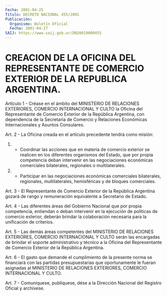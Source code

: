 ```yaml
---
Fecha: 2001-04-25
Título: DECRETO NACIONAL 455/2001
Publicación:
  Organismo: Boletín Oficial
  Fecha: 2001-04-27
SAIJ: https://www.saij.gob.ar/DN20010000455
---
```

# CREACION DE LA OFICINA DEL REPRESENTANTE DE COMERCIO EXTERIOR DE LA REPUBLICA ARGENTINA.

<a id="1"></a>
Artículo  1  -  Créase  en  el  ámbito del MINISTERIO DE RELACIONES EXTERIORES,  COMERCIO  INTERNACIONAL    Y   CULTO  la  Oficina  del Representante de Comercio Exterior de la República  Argentina,  con dependencia  de  la  Secretaría de Comercio y Relaciones Económicas Internacionales y Asuntos Consulares.

<a id="2"></a>
Art. 2 - La Oficina creada  en  el  artículo precedente tendrá como misión:

1. -  Coordinar  las acciones que  en  materia  de  comercio exterior se realicen en los  diferentes organismos  del Estado, que por  propia  competencia  deban  intervenir  en  las  negociaciones económicas  comerciales bilaterales,  regionales  o  multilaterales.

2.  -  Participar   en  las  negociaciones  económicas  comerciales bilaterales, regionales,  multilaterales, hemisféricas y de bloques comerciales.

<a id="3"></a>
Art. 3 - El Representante de  Comercio  Exterior  de  la  República Argentina  gozará  de rango y remuneración equivalente a Secretario de Estado.

<a id="4"></a>
Art. 4 - Las diferentes  áreas del Gobierno Nacional que por propia competencia,  entiendan  o deban  intervenir  en  la  ejecución  de políticas de comercio exterior,  deberán  brindar  la  colaboración necesaria para la unificación de criterios.

<a id="5"></a>
Art.  5 -  Las demás  áreas competentes del MINISTERIO DE RELACIONES EXTERIORES, COMERCIO INTERNACIONAL  Y CULTO serán las encargadas de brindar  el  soporte  administrativo y técnico  a  la  Oficina  del Representante  de  Comercio  Exterior  de  la  República  Argentina.

<a id="6"></a>
Art. 6 - El gasto que demande el cumplimiento de la presente norma se financiará con las partidas  presupuestarias  que  oportunamente le fueran  asignadas al MINISTERIO DE RELACIONES EXTERIORES,  COMERCIO INTERNACIONAL Y CULTO.

<a id="7"></a>
Art.  7 - Comuníquese,  publíquese,  dése  a la Dirección Nacional del Registro Oficial y archívese.